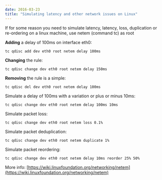 ```yaml
---
date: 2016-03-23
title: "Simulating latency and other network issues on Linux"
---
```


If for some reason you need to simulate latency, latency, loss, duplication or re-ordering on a linux machine, use netem (command tc)  as root 

**Adding** a delay of 100ms on interface eth0:

    tc qdisc add dev eth0 root netem delay 100ms

**Changing** the rule:

    tc qdisc change dev eth0 root netem delay 150ms

**Removing** the rule is a simple:

    tc qdisc del dev eth0 root netem delay 100ms

Simulate a delay of 100ms with a variation or plus or minus 10ms:

    tc qdisc change dev eth0 root netem delay 100ms 10ms

Simulate packet loss:

    tc qdisc change dev eth0 root netem loss 0.1%
	
Simulate packet deduplication:

    tc qdisc change dev eth0 root netem duplicate 1%
	
Simulate packet reordering:

    tc qdisc change dev eth0 root netem delay 10ms reorder 25% 50%

More info: [https://wiki.linuxfoundation.org/networking/netem](https://wiki.linuxfoundation.org/networking/netem)
